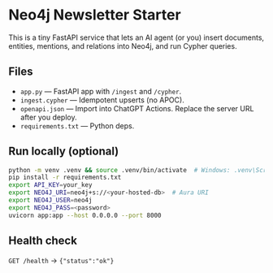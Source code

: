 
# Neo4j Newsletter Starter

This is a tiny FastAPI service that lets an AI agent (or you) insert documents, entities, mentions, and relations into Neo4j, and run Cypher queries.

## Files
- `app.py` — FastAPI app with `/ingest` and `/cypher`.
- `ingest.cypher` — Idempotent upserts (no APOC).
- `openapi.json` — Import into ChatGPT Actions. Replace the server URL after you deploy.
- `requirements.txt` — Python deps.

## Run locally (optional)
```bash
python -m venv .venv && source .venv/bin/activate  # Windows: .venv\Scripts\activate
pip install -r requirements.txt
export API_KEY=your_key
export NEO4J_URI=neo4j+s://<your-hosted-db>  # Aura URI
export NEO4J_USER=neo4j
export NEO4J_PASS=<password>
uvicorn app:app --host 0.0.0.0 --port 8000
```

## Health check
`GET /health` → `{"status":"ok"}`
